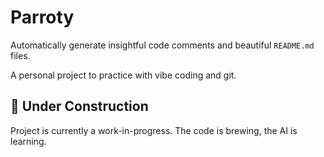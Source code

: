# Parroty
Automatically generate insightful code comments and beautiful `README.md` files.

A personal project to practice with vibe coding and git.


## 🚧 Under Construction
Project is currently a work-in-progress. The code is brewing, the AI is learning.
